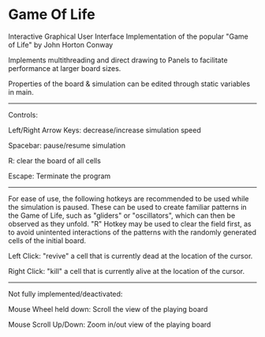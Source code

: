 # Game Of Life
Interactive Graphical User Interface Implementation of the popular "Game of Life" by John Horton Conway

Implements multithreading and direct drawing to Panels to facilitate performance at larger board sizes.

Properties of the board & simulation can be edited through static variables in main.

-------------------------------------------------------------------------------------------------------------

Controls:

Left/Right Arrow Keys: decrease/increase simulation speed

Spacebar: pause/resume simulation

R: clear the board of all cells

Escape: Terminate the program

-------------------------------------------------------------------------------------------------------------

For ease of use, the following hotkeys are recommended to be used while the simulation is paused.
These can be used to create familiar patterns in the Game of Life, such as "gliders" or "oscillators",
which can then be observed as they unfold. "R" Hotkey may be used to clear the field first, as to avoid
unintented interactions of the patterns with the randomly generated cells of the initial board.

Left Click: "revive" a cell that is currently dead at the location of the cursor.

Right Click: "kill" a cell that is currently alive at the location of the cursor.

-------------------------------------------------------------------------------------------------------------

Not fully implemented/deactivated:

Mouse Wheel held down: Scroll the view of the playing board

Mouse Scroll Up/Down: Zoom in/out view of the playing board  


